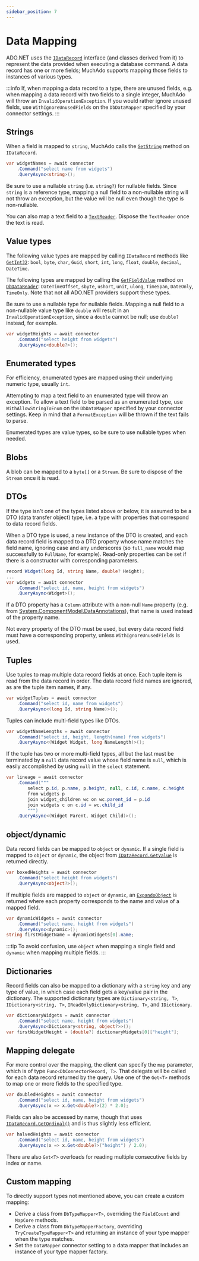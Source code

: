 ```yaml
---
sidebar_position: 7
---
```


# Data Mapping

ADO.NET uses the [`IDataRecord`](https://learn.microsoft.com/en-us/dotnet/api/system.data.idatarecord) interface (and classes derived from it) to represent the data provided when executing a database command. A data record has one or more fields; MuchAdo supports mapping those fields to instances of various types.

:::info
If, when mapping a data record to a type, there are unused fields, e.g. when mapping a data record with two fields to a single integer, MuchAdo will throw an `InvalidOperationException`. If you would rather ignore unused fields, use `WithIgnoreUnusedFields` on the `DbDataMapper` specified by your connector settings.
:::

## Strings

When a field is mapped to `string`, MuchAdo calls the [`GetString`](https://learn.microsoft.com/en-us/dotnet/api/system.data.idatarecord.getstring) method on `IDataRecord`.

```csharp
var widgetNames = await connector
    .Command("select name from widgets")
    .QueryAsync<string>();
```

Be sure to use a nullable `string` (i.e. `string?`) for nullable fields. Since `string` is a reference type, mapping a null field to a non-nullable string will not throw an exception, but the value will be null even though the type is non-nullable.

You can also map a text field to a [`TextReader`](https://learn.microsoft.com/en-us/dotnet/api/system.io.textreader). Dispose the `TextReader` once the text is read.

## Value types

The following value types are mapped by calling `IDataRecord` methods like [`GetInt32`](https://learn.microsoft.com/en-us/dotnet/api/system.data.idatarecord.getint32): `bool`, `byte`, `char`, `Guid`, `short`, `int`, `long`, `float`, `double`, `decimal`, `DateTime`.

The following types are mapped by calling the [`GetFieldValue`](https://learn.microsoft.com/en-us/dotnet/api/system.data.common.dbdatareader.getfieldvalue) method on [`DbDataReader`](https://learn.microsoft.com/en-us/dotnet/api/system.data.common.dbdatareader): `DateTimeOffset`, `sbyte`, `ushort`, `unit`, `ulong`, `TimeSpan`, `DateOnly`, `TimeOnly`. Note that not all ADO.NET providers support these types.

Be sure to use a nullable type for nullable fields. Mapping a null field to a non-nullable value type like `double` will result in an `InvalidOperationException`, since a `double` cannot be null; use `double?` instead, for example.

```csharp
var widgetHeights = await connector
    .Command("select height from widgets")
    .QueryAsync<double?>();
```

## Enumerated types

For efficiency, enumerated types are mapped using their underlying numeric type, usually `int`.

Attempting to map a text field to an enumerated type will throw an exception. To allow a text field to be parsed as an enumerated type, use `WithAllowStringToEnum` on the `DbDataMapper` specified by your connector settings. Keep in mind that a `FormatException` will be thrown if the text fails to parse.

Enumerated types are value types, so be sure to use nullable types when needed.

## Blobs

A blob can be mapped to a `byte[]` or a `Stream`. Be sure to dispose of the `Stream` once it is read.

## DTOs

If the type isn't one of the types listed above or below, it is assumed to be a DTO (data transfer object) type, i.e. a type with properties that correspond to data record fields.

When a DTO type is used, a new instance of the DTO is created, and each data record field is mapped to a DTO property whose name matches the field name, ignoring case and any underscores (so `full_name` would map successfully to `FullName`, for example). Read-only properties can be set if there is a constructor with corresponding parameters.

```csharp
record Widget(long Id, string Name, double? Height);
...
var widgets = await connector
    .Command("select id, name, height from widgets")
    .QueryAsync<Widget>();
```

If a DTO property has a `Column` attribute with a non-null `Name` property (e.g. from [System.ComponentModel.DataAnnotations](https://docs.microsoft.com/en-us/dotnet/api/system.componentmodel.dataannotations.schema.columnattribute)), that name is used instead of the property name.

Not every property of the DTO must be used, but every data record field must have a corresponding property, unless `WithIgnoreUnusedFields` is used.

## Tuples

Use tuples to map multiple data record fields at once. Each tuple item is read from the data record in order. The data record field names are ignored, as are the tuple item names, if any.

```csharp
var widgetTuples = await connector
    .Command("select id, name from widgets")
    .QueryAsync<(long Id, string Name)>();
```

Tuples can include multi-field types like DTOs.

```csharp
var widgetNameLengths = await connector
    .Command("select id, height, length(name) from widgets")
    .QueryAsync<(Widget Widget, long NameLength)>();
```

If the tuple has two or more multi-field types, all but the last must be terminated by a `null` data record value whose field name is `null`, which is easily accomplished by using `null` in the `select` statement.

```csharp
var lineage = await connector
    .Command("""
        select p.id, p.name, p.height, null, c.id, c.name, c.height
        from widgets p
        join widget_children wc on wc.parent_id = p.id
        join widgets c on c.id = wc.child_id
        """)
    .QueryAsync<(Widget Parent, Widget Child)>();
```

## object/dynamic

Data record fields can be mapped to `object` or `dynamic`. If a single field is mapped to `object` or `dynamic`, the object from [`IDataRecord.GetValue`](https://learn.microsoft.com/en-us/dotnet/api/system.data.idatarecord.getvalue) is returned directly.

```csharp
var boxedHeights = await connector
    .Command("select height from widgets")
    .QueryAsync<object?>();
```

If multiple fields are mapped to `object` or `dynamic`, an [`ExpandoObject`](https://docs.microsoft.com/dotnet/api/system.dynamic.expandoobject) is returned where each property corresponds to the name and value of a mapped field.

```csharp
var dynamicWidgets = await connector
    .Command("select name, height from widgets")
    .QueryAsync<dynamic>();
string firstWidgetName = dynamicWidgets[0].name;
```

:::tip
To avoid confusion, use `object` when mapping a single field and `dynamic` when mapping multiple fields.
:::

## Dictionaries

Record fields can also be mapped to a dictionary with a `string` key and any type of value, in which case each field gets a key/value pair in the dictionary. The supported dictionary types are `Dictionary<string, T>`, `IDictionary<string, T>`, `IReadOnlyDictionary<string, T>`, and `IDictionary`.

```csharp
var dictionaryWidgets = await connector
    .Command("select name, height from widgets")
    .QueryAsync<Dictionary<string, object?>>();
var firstWidgetHeight = (double?) dictionaryWidgets[0]["height"];
```

## Mapping delegate

For more control over the mapping, the client can specify the `map` parameter, which is of type `Func<DbConnectorRecord, T>`. That delegate will be called for each data record returned by the query. Use one of the `Get<T>` methods to map one or more fields to the specified type.

```csharp
var doubledHeights = await connector
    .Command("select id, name, height from widgets")
    .QueryAsync(x => x.Get<double?>(2) * 2.0);
```

Fields can also be accessed by name, though that uses [`IDataRecord.GetOrdinal()`](https://docs.microsoft.com/dotnet/api/system.data.idatarecord.getordinal) and is thus slightly less efficient.

```csharp
var halvedHeights = await connector
    .Command("select id, name, height from widgets")
    .QueryAsync(x => x.Get<double?>("height") / 2.0);
```

There are also `Get<T>` overloads for reading multiple consecutive fields by index or name.

## Custom mapping

To directly support types not mentioned above, you can create a custom mapping:

* Derive a class from `DbTypeMapper<T>`, overriding the `FieldCount` and `MapCore` methods.
* Derive a class from `DbTypeMapperFactory`, overriding `TryCreateTypeMapper<T>` and returning an instance of your type mapper when the type matches.
* Set the `DataMapper` connector setting to a data mapper that includes an instance of your type mapper factory.
